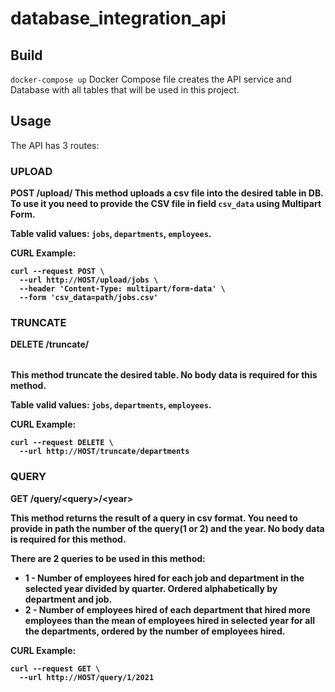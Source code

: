 # database_integration_api

## Build

`docker-compose up`
Docker Compose file creates the API service and Database with all tables that will be used in this project. 

## Usage

The API has 3 routes:

### UPLOAD

**POST /upload/<table>**
This method uploads a csv file into the desired table in DB. To use it you need to provide the CSV file in field `csv_data` using Multipart Form.

Table valid values: `jobs`, `departments`, `employees`.

CURL Example:
```
curl --request POST \
  --url http://HOST/upload/jobs \
  --header 'Content-Type: multipart/form-data' \
  --form 'csv_data=path/jobs.csv'
```

### TRUNCATE

**DELETE /truncate/<table>**
This method truncate the desired table. No body data is required for this method.

Table valid values: `jobs`, `departments`, `employees`.

CURL Example:
```
curl --request DELETE \
  --url http://HOST/truncate/departments
```

### QUERY

**GET /query/\<query\>/\<year\>**

This method returns the result of a query in csv format. You need to provide in path the number of the query(1 or 2) and the year. No body data is required for this method.

There are 2 queries to be used in this method:
- **1** - Number of employees hired for each job and department in the selected year divided by quarter. Ordered alphabetically by department and job.
- **2** - Number of employees hired of each department that hired more employees than the mean of employees hired in selected year for all the departments, ordered
by the number of employees hired.

CURL Example:
```
curl --request GET \
  --url http://HOST/query/1/2021
```
